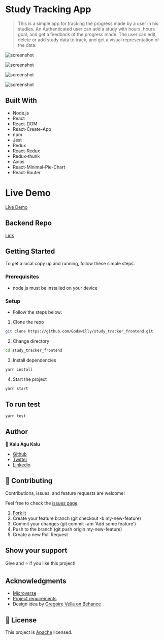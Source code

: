 # Study Tracking App

> This is a simple app for tracking the progress made by a user in his studies. An Authenticated user can add a study with hours, hours goal, and get a feedback of the progress made. The user can edit, delete or add study data to track, and get a visual representation of the data.

![screenshot]()

![screenshot]()

![screenshot]()

![screenshot]()

## Built With

- Node.js
- React
- React-DOM
- React-Create-App
- npm
- Jest
- Redux
- React-Redux
- Redux-thunk
- Axios
- React-Minimal-Pie-Chart
- React-Router

# Live Demo
[Live Demo]()

## Backend Repo
[Link](https://github.com/Godswilly/study-tracker.git)

## Getting Started

To get a local copy up and running, follow these simple steps.

### Prerequisites

- node.js must be installed on your device

### Setup

- Follow the steps below:

1. Clone the repo

```sh
git clone https://github.com/Godswilly/study_tracker_frontend.git
```
2. Change directory 
```sh
cd study_tracker_frontend
```

3. Install dependencies

```sh
yarn install
```

4. Start the project

```sh
yarn start
```

## To run test
```sh
yarn test
```

## Author

👤 **Kalu Agu Kalu**

- [Github](https://github.com/Godswilly)
- [Twitter](https://twitter.com/KaluAguKalu17)
- [Linkedin](https://www.linkedin.com/in/kaluagukalu/)

## 🤝 Contributing

Contributions, issues, and feature requests are welcome!

Feel free to check the [issues page](https://github.com/Godswilly/study_tracker_frontend/issues).

1. [Fork it](https://github.com/Godswilly/study_tracker_frontend/fork)
2. Create your feature branch (git checkout -b my-new-feature)
3. Commit your changes (git commit -am 'Add some feature')
4. Push to the branch (git push origin my-new-feature)
5. Create a new Pull Request

## Show your support

Give and ⭐️ if you like this project!


## Acknowledgments

- [Microverse](https://www.microverse.org/)
- [Project requirements](https://www.notion.so/Final-Capstone-Project-Tracking-App-22e454da738c46efaf17721826841772)
- Design idea by <a href="https://www.behance.net/gallery/13271423/Bodytrackit-An-iOs-app-Branding-UX-and-UI" target="_blank">Gregoire Vella on Behance</a>

## 📝 License

This project is [Apache](lic.url) licensed.
